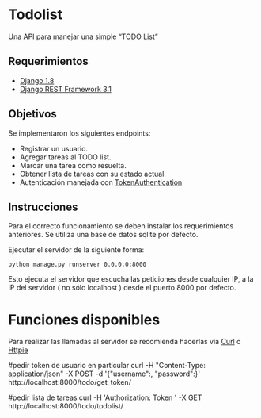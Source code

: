 # Todolist
Una API para manejar una simple “TODO List”
## Requerimientos
* [Django 1.8](https://www.djangoproject.com/)
* [Django REST Framework 3.1](http://www.django-rest-framework.org/)

## Objetivos
Se implementaron los siguientes endpoints:
* Registrar un usuario.
* Agregar tareas al TODO list.
* Marcar una tarea como resuelta.
* Obtener lista de tareas con su estado actual.
* Autenticaci&oacute;n manejada con [TokenAuthentication](http://www.django-rest-framework.org/api-guide/authentication/#tokenauthentication)

## Instrucciones

Para el correcto funcionamiento se deben instalar los requerimientos anteriores. Se utiliza una base de datos sqlite por defecto.

Ejecutar el servidor de la siguiente forma:

```
python manage.py runserver 0.0.0.0:8000
```
Esto ejecuta el servidor que escucha las peticiones desde cualquier IP, a la IP del servidor ( no sólo localhost ) desde el puerto 8000 por defecto.

# Funciones disponibles

Para realizar las llamadas al servidor se recomienda hacerlas vía [Curl](http://curl.haxx.se/) o [Httpie](https://github.com/jkbrzt/httpie)



#pedir token de usuario en particular
 curl -H "Content-Type: application/json" -X POST -d '{"username":<username>, "password":<password>}' http://localhost:8000/todo/get_token/

#pedir lista de tareas
curl -H 'Authorization: Token <token>' -X GET http://localhost:8000/todo/todolist/

